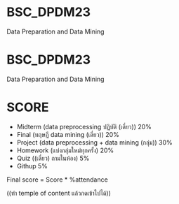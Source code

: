 # BSC_DPDM23
Data Preparation and Data Mining
# BSC_DPDM23
Data Preparation and Data Mining
# SCORE
- Midterm (data preprocessing ปฏิบัติ (เดี่ยว)) 20%
- Final (ทฤษฎี data mining (เดี่ยว)) 20%
- Project (data preprocessing + data mining (กลุ่ม)) 30%
- Homework (แบ่งกลุ่มใหม่ทุกครั้ง) 20%
- Quiz ((เดี่ยว) ถามในห้อง) 5%
- Githup 5%
  
Final score = Score * %attendance

((ทำ temple of content แล้วกดเข้าไปได้))

#
